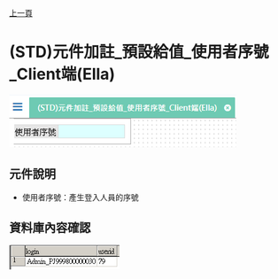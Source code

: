 [上一頁]({back})
# (STD)元件加註_預設給值_使用者序號_Client端(Ella)
![](attachment/FX999500001851.png)
## 元件說明
* 使用者序號：產生登入人員的序號
## 資料庫內容確認
![](attachment/FX999500001851-1.png)